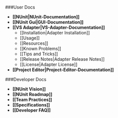 ###User Docs

* **[[NUnit|NUnit-Documentation]]**
* **[[NUnit Gui|GUI-Documentation]]**
* **[[VS Adapter|VS-Adapter-Documentation]]**
  * [[Installation|Adapter Installation]]
  * [[Usage]]
  * [[Resources]]
  * [[Known Problems]]
  * [[Tips and Tricks]]
  * [[Release Notes|Adapter Release Notes]]
  * [[License|Adapter License]]
* **[[Project Editor|Project-Editor-Documentation]]**

###Developer Docs

 * **[[NUnit Vision]]**
 * **[[NUnit Roadmap]]**
 * **[[Team Practices]]**
 * **[[Specifications]]**
 * **[[Developer FAQ]]**

